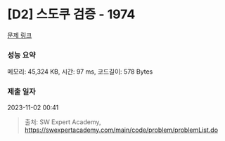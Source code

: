 # [D2] 스도쿠 검증 - 1974 

[문제 링크](https://swexpertacademy.com/main/code/problem/problemDetail.do?contestProbId=AV5Psz16AYEDFAUq) 

### 성능 요약

메모리: 45,324 KB, 시간: 97 ms, 코드길이: 578 Bytes

### 제출 일자

2023-11-02 00:41



> 출처: SW Expert Academy, https://swexpertacademy.com/main/code/problem/problemList.do